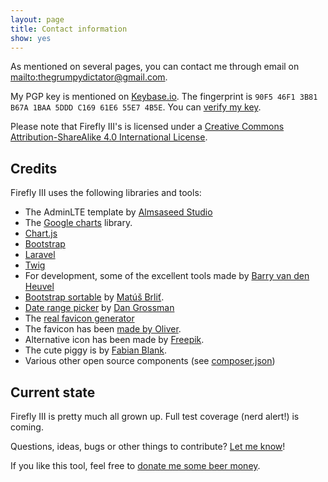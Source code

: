 ```yaml
---
layout: page
title: Contact information
show: yes
---
```


As mentioned on several pages, you can contact me through email on [mailto:thegrumpydictator@gmail.com](thegrumpydictator@gmail.com).

My PGP key is mentioned on [Keybase.io](https://keybase.io/jc5). The fingerprint is `90F5 46F1 3B81 B67A 1BAA 5DDD C169 61E6 55E7 4B5E`. You
can [verify my key](https://gist.github.com/JC5/e5810692bea4513bd80381f57b2ed03a).

Please note that Firefly III's is licensed under a [Creative Commons Attribution-ShareAlike 4.0 International License](https://creativecommons.org/licenses/by-sa/4.0/).

## Credits

Firefly III uses the following libraries and tools:

* The AdminLTE template by [Almsaseed Studio](https://almsaeedstudio.com/)
* The [Google charts](https://developers.google.com/chart/) library.
* [Chart.js](http://www.chartjs.org/)
* [Bootstrap](http://getbootstrap.com/)
* [Laravel](http://laravel.com/)
* [Twig](http://twig.sensiolabs.org/)
* For development, some of the excellent tools made by [Barry van den Heuvel](https://github.com/barryvdh)
* [Bootstrap sortable](https://github.com/drvic10k/bootstrap-sortable) by [Matúš Brliť](https://github.com/drvic10k).
* [Date range picker](https://github.com/dangrossman/bootstrap-daterangepicker/) by [Dan Grossman](https://github.com/dangrossman)
* The [real favicon generator](http://realfavicongenerator.net/)
* The favicon has been [made by Oliver](http://www.flaticon.com/authors/madebyoliver).
* Alternative icon has been made by [Freepik](http://www.freepik.com).
* The cute piggy is by [Fabian Blank](https://unsplash.com/collections/388522/money-revenue).
* Various other open source components (see [composer.json](https://github.com/firefly-iii/firefly-iii/blob/master/composer.json))

## Current state

Firefly III is pretty much all grown up. Full test coverage (nerd alert!) is coming.

Questions, ideas, bugs or other things to contribute? [Let me know](https://github.com/firefly-iii/firefly-iii/issues/new)!

If you like this tool, feel free to [donate me some beer money](https://www.paypal.com/cgi-bin/webscr?cmd=_s-xclick&hosted_button_id=44UKUT455HUFA). 
